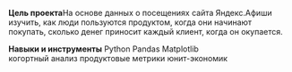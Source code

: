 
**Цель проекта**На основе данных о посещениях сайта Яндекс.Афиши изучить, как люди пользуются продуктом, когда они начинают покупать, сколько денег приносит каждый клиент, когда он окупается.

**Навыки и инструменты**
Python
Pandas
Matplotlib  
когортный анализ
продуктовые метрики
юнит-экономик

